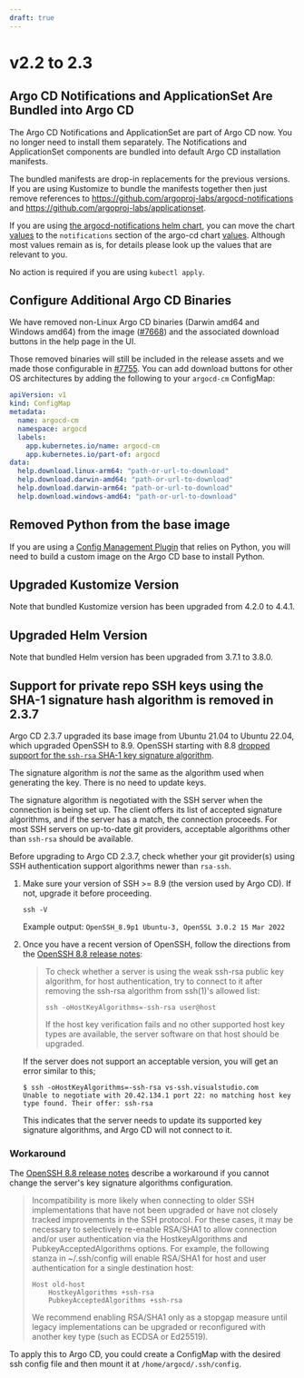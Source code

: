 ```yaml
---
draft: true
---
```


# v2.2 to 2.3

## Argo CD Notifications and ApplicationSet Are Bundled into Argo CD

The Argo CD Notifications and ApplicationSet are part of Argo CD now. You no longer need to install them separately.
The Notifications and ApplicationSet components are bundled into default Argo CD installation manifests.

The bundled manifests are drop-in replacements for the previous versions. If you are using Kustomize to bundle the manifests together then just
remove references to https://github.com/argoproj-labs/argocd-notifications and https://github.com/argoproj-labs/applicationset.

If you are using [the argocd-notifications helm chart](https://github.com/argoproj/argo-helm/tree/argocd-notifications-1.8.1/charts/argocd-notifications), you can move the chart [values](https://github.com/argoproj/argo-helm/blob/argocd-notifications-1.8.1/charts/argocd-notifications/values.yaml) to the `notifications` section of the argo-cd chart [values](https://github.com/argoproj/argo-helm/blob/main/charts/argo-cd/values.yaml#L2152). Although most values remain as is, for details please look up the values that are relevant to you.

No action is required if you are using `kubectl apply`.

## Configure Additional Argo CD Binaries

We have removed non-Linux Argo CD binaries (Darwin amd64 and Windows amd64) from the image ([#7668](https://github.com/argoproj/argo-cd/pull/7668)) and the associated download buttons in the help page in the UI.

Those removed binaries will still be included in the release assets and we made those configurable in [#7755](https://github.com/argoproj/argo-cd/pull/7755). You can add download buttons for other OS architectures by adding the following to your `argocd-cm` ConfigMap:

```yaml
apiVersion: v1
kind: ConfigMap
metadata:
  name: argocd-cm
  namespace: argocd
  labels:
    app.kubernetes.io/name: argocd-cm
    app.kubernetes.io/part-of: argocd
data:
  help.download.linux-arm64: "path-or-url-to-download"
  help.download.darwin-amd64: "path-or-url-to-download"
  help.download.darwin-arm64: "path-or-url-to-download"
  help.download.windows-amd64: "path-or-url-to-download"
```

## Removed Python from the base image

If you are using a [Config Management Plugin](../config-management-plugins.md) that relies on Python, you
will need to build a custom image on the Argo CD base to install Python.

## Upgraded Kustomize Version

Note that bundled Kustomize version has been upgraded from 4.2.0 to 4.4.1.

## Upgraded Helm Version

Note that bundled Helm version has been upgraded from 3.7.1 to 3.8.0.

## Support for private repo SSH keys using the SHA-1 signature hash algorithm is removed in 2.3.7

Argo CD 2.3.7 upgraded its base image from Ubuntu 21.04 to Ubuntu 22.04, which upgraded OpenSSH to 8.9. OpenSSH starting
with 8.8 [dropped support for the `ssh-rsa` SHA-1 key signature algorithm](https://www.openssh.com/txt/release-8.8).

The signature algorithm is _not_ the same as the algorithm used when generating the key. There is no need to update
keys.

The signature algorithm is negotiated with the SSH server when the connection is being set up. The client offers its
list of accepted signature algorithms, and if the server has a match, the connection proceeds. For most SSH servers on
up-to-date git providers, acceptable algorithms other than `ssh-rsa` should be available.

Before upgrading to Argo CD 2.3.7, check whether your git provider(s) using SSH authentication support algorithms newer
than `rsa-ssh`.

1. Make sure your version of SSH >= 8.9 (the version used by Argo CD). If not, upgrade it before proceeding.

   ```shell
   ssh -V
   ```

   Example output: `OpenSSH_8.9p1 Ubuntu-3, OpenSSL 3.0.2 15 Mar 2022`

2. Once you have a recent version of OpenSSH, follow the directions from the [OpenSSH 8.8 release notes](https://www.openssh.com/txt/release-8.7):

   > To check whether a server is using the weak ssh-rsa public key
   > algorithm, for host authentication, try to connect to it after
   > removing the ssh-rsa algorithm from ssh(1)'s allowed list:
   >
   > ```shell
   > ssh -oHostKeyAlgorithms=-ssh-rsa user@host
   > ```
   >
   > If the host key verification fails and no other supported host key
   > types are available, the server software on that host should be
   > upgraded.

   If the server does not support an acceptable version, you will get an error similar to this;

   ```
   $ ssh -oHostKeyAlgorithms=-ssh-rsa vs-ssh.visualstudio.com
   Unable to negotiate with 20.42.134.1 port 22: no matching host key type found. Their offer: ssh-rsa
   ```

   This indicates that the server needs to update its supported key signature algorithms, and Argo CD will not connect
   to it.

### Workaround

The [OpenSSH 8.8 release notes](https://www.openssh.com/txt/release-8.8) describe a workaround if you cannot change the
server's key signature algorithms configuration.

> Incompatibility is more likely when connecting to older SSH
> implementations that have not been upgraded or have not closely tracked
> improvements in the SSH protocol. For these cases, it may be necessary
> to selectively re-enable RSA/SHA1 to allow connection and/or user
> authentication via the HostkeyAlgorithms and PubkeyAcceptedAlgorithms
> options. For example, the following stanza in ~/.ssh/config will enable
> RSA/SHA1 for host and user authentication for a single destination host:
>
> ```
> Host old-host
>     HostkeyAlgorithms +ssh-rsa
>     PubkeyAcceptedAlgorithms +ssh-rsa
> ```
>
> We recommend enabling RSA/SHA1 only as a stopgap measure until legacy
> implementations can be upgraded or reconfigured with another key type
> (such as ECDSA or Ed25519).

To apply this to Argo CD, you could create a ConfigMap with the desired ssh config file and then mount it at
`/home/argocd/.ssh/config`.
